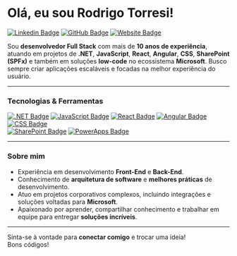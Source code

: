 # Olá, eu sou Rodrigo Torresi! 

[![Linkedin Badge](https://img.shields.io/badge/-LinkedIn-0077B5?style=for-the-badge&logo=linkedin&logoColor=white)](https://linkedin.com/in/seu-usuario)
[![GitHub Badge](https://img.shields.io/badge/-GitHub-181717?style=for-the-badge&logo=github&logoColor=white)](https://github.com/seu-usuario)
[![Website Badge](https://img.shields.io/badge/-Website-222222?style=for-the-badge&logo=google-chrome&logoColor=white)](https://seu-site.com)

Sou **desenvolvedor Full Stack** com mais de **10 anos de experiência**, atuando em projetos de **.NET**, **JavaScript**, **React**, **Angular**, **CSS**, **SharePoint (SPFx)** e também em soluções **low-code** no ecossistema **Microsoft**. Busco sempre criar aplicações escaláveis e focadas na melhor experiência do usuário.

---

### Tecnologias & Ferramentas

[![.NET Badge](https://img.shields.io/badge/-.NET-512BD4?style=flat-square&logo=.net&logoColor=white)](https://dotnet.microsoft.com/) 
[![JavaScript Badge](https://img.shields.io/badge/-JavaScript-F7DF1E?style=flat-square&logo=javascript&logoColor=black)](https://developer.mozilla.org/en-US/docs/Web/JavaScript) 
[![React Badge](https://img.shields.io/badge/-React-61DAFB?style=flat-square&logo=react&logoColor=black)](https://reactjs.org/) 
[![Angular Badge](https://img.shields.io/badge/-Angular-DD0031?style=flat-square&logo=angular&logoColor=white)](https://angular.io/) 
[![CSS Badge](https://img.shields.io/badge/-CSS-1572B6?style=flat-square&logo=css3&logoColor=white)](https://developer.mozilla.org/en-US/docs/Web/CSS)  
[![SharePoint Badge](https://img.shields.io/badge/-SharePoint%20(SPFX)-0078D4?style=flat-square&logo=microsoftsharepoint&logoColor=white)](https://docs.microsoft.com/en-us/sharepoint/dev/spfx/sharepoint-framework-overview) 
[![PowerApps Badge](https://img.shields.io/badge/-PowerApps-742774?style=flat-square&logo=microsoft-powerapps&logoColor=white)](https://powerapps.microsoft.com/) 

---

### Sobre mim

- Experiência em desenvolvimento **Front-End** e **Back-End**.  
- Conhecimento de **arquitetura de software** e **melhores práticas** de desenvolvimento.  
- Atuo em projetos corporativos complexos, incluindo integrações e soluções voltadas para **Microsoft**.  
- Apaixonado por aprender, compartilhar conhecimento e trabalhar em equipe para entregar **soluções incríveis**.


---

Sinta-se à vontade para **conectar comigo** e trocar uma ideia!  
Bons códigos! 
